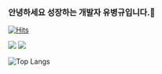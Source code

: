 ### 안녕하세요 성장하는 개발자 유병규입니다.👋
<!-- 방문자 수 -->
[![Hits](https://hits.seeyoufarm.com/api/count/incr/badge.svg?url=https%3A%2F%2Fgithub.com%2FGyulguma)](https://hits.seeyoufarm.com)
<!-- 기술 스택 -->
<a href="" target="_blank"><img src="https://img.shields.io/badge/Android-3DDC84?style=flat-square&logo=Android&logoColor=white"/></a>
<a href="" target="_blank"><img src="https://img.shields.io/badge/JAVA-007396?style=flat-square&logo=Java&logoColor=white"/></a>

<!-- 언어 사용 비율 -->
![Top Langs](https://github-readme-stats.vercel.app/api/top-langs/?username=Gyulguma&layout=compact)

<!-- 백준 티어표 -->
<!--[![Solved.ac프로필](http://mazassumnida.wtf/api/v2/generate_badge?boj=ybg6539)](https://solved.ac/ybg6539)-->




<!-- 등급표 -->
<!--[![github stats](https://github-readme-stats.vercel.app/api?username=Gyulguma&theme=nightowl&ount_private=true)](https://github.com/Gyulguma/github-readme-stats)-->
<!--
**Gyulguma/Gyulguma** is a ✨ _special_ ✨ repository because its `README.md` (this file) appears on your GitHub profile.

Here are some ideas to get you started:

- 🔭 I’m currently working on ...
- 🌱 I’m currently learning ...
- 👯 I’m looking to collaborate on ...
- 🤔 I’m looking for help with ...
- 💬 Ask me about ...
- 📫 How to reach me: ...
- 😄 Pronouns: ...
- ⚡ Fun fact: ...
-->
